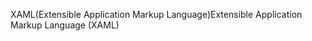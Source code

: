 <span data-ttu-id="ac853-101">XAML(Extensible Application Markup Language)</span><span class="sxs-lookup"><span data-stu-id="ac853-101">Extensible Application Markup Language (XAML)</span></span>